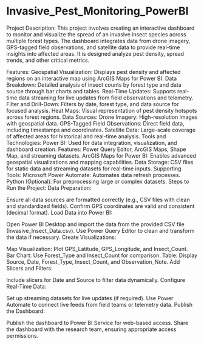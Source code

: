 # Invasive_Pest_Monitoring_PowerBI

Project Description:
This project involves creating an interactive dashboard to monitor and visualize the spread of an invasive insect species across multiple forest types. 
The dashboard integrates data from drone imagery, GPS-tagged field observations, and satellite data to provide real-time insights into affected areas. 
It is designed analyze pest density, spread trends, and other critical metrics.

Features:
Geospatial Visualization:
Displays pest density and affected regions on an interactive map using ArcGIS Maps for Power BI.
Data Breakdown:
Detailed analysis of insect counts by forest type and data source through bar charts and tables.
Real-Time Updates:
Supports real-time data streaming for live updates from field observations and telemetry.
Filter and Drill-Down:
Filters by date, forest type, and data source for focused analysis.
Heat Maps:
Visual representation of pest density hotspots across forest regions.
Data Sources:
Drone Imagery:
High-resolution images with geospatial data.
GPS-Tagged Field Observations:
Direct field data, including timestamps and coordinates.
Satellite Data:
Large-scale coverage of affected areas for historical and real-time analysis.
Tools and Technologies:
Power BI:
Used for data integration, visualization, and dashboard creation.
Features: Power Query Editor, ArcGIS Maps, Shape Map, and streaming datasets.
ArcGIS Maps for Power BI:
Enables advanced geospatial visualizations and mapping capabilities.
Data Storage:
CSV files for static data and streaming datasets for real-time inputs.
Supporting Tools:
Microsoft Power Automate: Automates data refresh processes.
Python (Optional): For preprocessing large or complex datasets.
Steps to Run the Project:
Data Preparation:

Ensure all data sources are formatted correctly (e.g., CSV files with clean and standardized fields).
Confirm GPS coordinates are valid and consistent (decimal format).
Load Data into Power BI:

Open Power BI Desktop and import the data from the provided CSV file (Invasive_Insect_Data.csv).
Use Power Query Editor to clean and transform the data if necessary.
Create Visualizations:

Map Visualization: Plot GPS_Latitude, GPS_Longitude, and Insect_Count.
Bar Chart: Use Forest_Type and Insect_Count for comparison.
Table: Display Source, Date, Forest_Type, Insect_Count, and Observation_Note.
Add Slicers and Filters:

Include slicers for Date and Source to filter data dynamically.
Configure Real-Time Data:

Set up streaming datasets for live updates (if required).
Use Power Automate to connect live feeds from field teams or telemetry data.
Publish the Dashboard:

Publish the dashboard to Power BI Service for web-based access.
Share the dashboard with the research team, ensuring appropriate access permissions.
